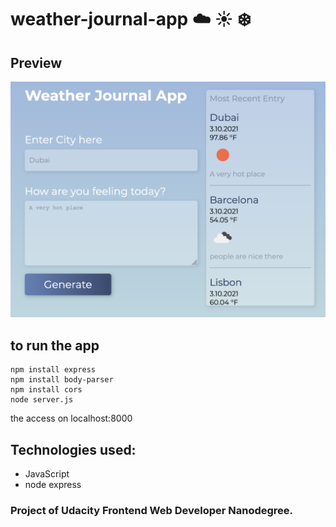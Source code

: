 # weather-journal-app :cloud: :sunny: :snowflake:

## Preview
![screenshot](/screenshot.png)

## to run the app

```
npm install express
npm install body-parser
npm install cors
node server.js
```

the access on localhost:8000

## Technologies used:
* JavaScript
* node express

### Project of Udacity Frontend Web Developer Nanodegree.
